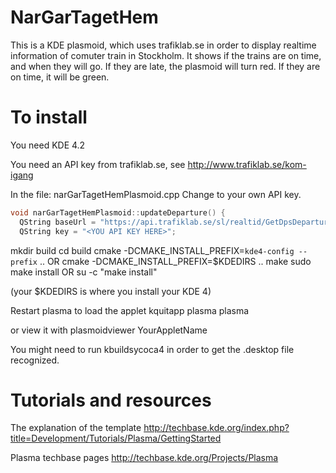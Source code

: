 # NarGarTagetHem

This is a KDE plasmoid, which uses trafiklab.se in order to display realtime information of comuter train in Stockholm.
It shows if the trains are on time, and when they will go. If they are late, the plasmoid will turn red. If they are on time, it will be green.


# To install

You need KDE 4.2

You need an API key from trafiklab.se, see 
http://www.trafiklab.se/kom-igang

In the file: narGarTagetHemPlasmoid.cpp
Change <YOU API KEY HERE> to your own API key.

``` C++
void narGarTagetHemPlasmoid::updateDeparture() {
  QString baseUrl = "https://api.trafiklab.se/sl/realtid/GetDpsDepartures.XML";
  QString key = "<YOU API KEY HERE>";
```



mkdir build
cd build
cmake -DCMAKE_INSTALL_PREFIX=`kde4-config --prefix` .. OR cmake -DCMAKE_INSTALL_PREFIX=$KDEDIRS .. 
make
sudo make install OR su -c "make install"

(your $KDEDIRS is where you install your KDE 4)

Restart plasma to load the applet 
kquitapp plasma
plasma

or view it with 
plasmoidviewer YourAppletName

You might need to run kbuildsycoca4
in order to get the .desktop file recognized.

# Tutorials and resources
The explanation of the template
http://techbase.kde.org/index.php?title=Development/Tutorials/Plasma/GettingStarted

Plasma techbase pages
http://techbase.kde.org/Projects/Plasma
